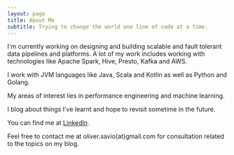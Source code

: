 ```yaml
---
layout: page
title: About Me
subtitle: Trying to change the world one line of code at a time.
---
```


I'm currently working on designing and building scalable and fault tolerant data pipelines and platforms. A lot of my work includes working with technologies like Apache Spark, Hive, Presto, Kafka and AWS.

I work with JVM languages like Java, Scala and Kotlin as well as Python and Golang. 

My areas of interest lies in performance engineering and machine learning. 

I blog about things I've learnt and hope to revisit sometime in the future.

You can find me at [LinkedIn](https://in.linkedin.com/in/oliver-mascarenhas-71718b16).

Feel free to contact me at oliver.savio(at)gmail.com for consultation related to the topics on my blog.